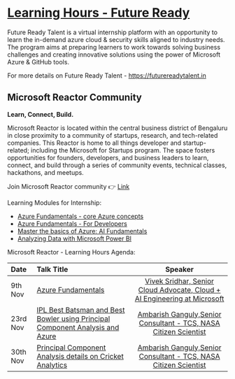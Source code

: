 # [Learning Hours - Future Ready](https://futurereadytalent.in)
Future Ready Talent is a virtual internship platform with an opportunity to learn the in-demand azure cloud &amp; security skills aligned to industry needs. The program aims at preparing learners to work towards solving business challenges and creating innovative solutions using the power of Microsoft Azure &amp; GitHub tools.  

For more details on Future Ready Talent - https://futurereadytalent.in

## Microsoft Reactor Community

**Learn, Connect, Build.**

Microsoft Reactor is located within the central business district of Bengaluru in close proximity to a community of startups, research, and tech-related companies. This Reactor is home to all things developer and startup-related; including the Microsoft for Startups program. The space fosters opportunities for founders, developers, and business leaders to learn, connect, and build through a series of community events, technical classes, hackathons, and meetups. 

Join Microsoft Reactor community :point_right: [Link](https://www.meetup.com/microsoft-reactor-bengaluru)

Learning Modules for Internship:

* [Azure Fundamentals - core Azure concepts](https://docs.microsoft.com/en-us/learn/paths/az-900-describe-cloud-concepts/)
* [Azure Fundamentals - For Developers](https://docs.microsoft.com/en-us/learn/certifications/azure-developer/)
* [Master the basics of Azure: AI Fundamentals](https://docs.microsoft.com/en-us/users/23110622/collections/0kjyh8rn55yknr)
* [Analyzing Data with Microsoft Power BI](https://docs.microsoft.com/en-us/learn/certifications/exams/da-100)

Microsoft Reactor - Learning Hours Agenda:

|     Date     |    Talk Title    | Speaker | 
|     :---    | :---           | :---:       |
| 9th Nov  | [Azure Fundamentals](https://www.meetup.com/microsoft-reactor-bengaluru/events/281498816/)  |  [Vivek Sridhar, Senior Cloud Advocate, Cloud + AI Engineering at Microsoft](https://twitter.com/vivek_sridhar) |
| 23rd Nov | [IPL Best Batsman and Best Bowler using Principal Component Analysis and Azure](https://www.meetup.com/microsoft-reactor-bengaluru/events/281541784/)  |  [Ambarish Ganguly,Senior Consultant - TCS, NASA Citizen Scientist](https://www.linkedin.com/in/ambarish-ganguly/) |
| 30th Nov | [Principal Component Analysis details on Cricket Analytics](https://www.meetup.com/microsoft-reactor-bengaluru/events/281541905/)  |  [Ambarish Ganguly,Senior Consultant - TCS, NASA Citizen Scientist](https://www.linkedin.com/in/ambarish-ganguly/) |
